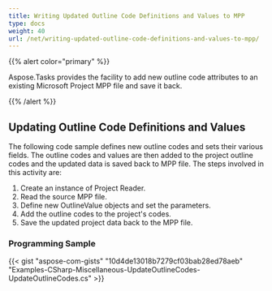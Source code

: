 ```yaml
---
title: Writing Updated Outline Code Definitions and Values to MPP
type: docs
weight: 40
url: /net/writing-updated-outline-code-definitions-and-values-to-mpp/
---
```


{{% alert color="primary" %}} 

Aspose.Tasks provides the facility to add new outline code attributes to an existing Microsoft Project MPP file and save it back.

{{% /alert %}} 
## **Updating Outline Code Definitions and Values**
The following code sample defines new outline codes and sets their various fields. The outline codes and values are then added to the project outline codes and the updated data is saved back to MPP file. The steps involved in this activity are:

1. Create an instance of Project Reader.
2. Read the source MPP file.
3. Define new OutlineValue objects and set the parameters.
4. Add the outline codes to the project's codes.
5. Save the updated project data back to the MPP file.
### **Programming Sample**
{{< gist "aspose-com-gists" "10d4de13018b7279cf03bab28ed78aeb" "Examples-CSharp-Miscellaneous-UpdateOutlineCodes-UpdateOutlineCodes.cs" >}}
